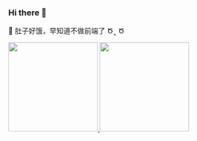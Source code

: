 ### Hi there 👋

🤔 肚子好饿，早知道不做前端了 Ծ‸ Ծ 


<a href="https://github.com/mirai027">
  <img height="180rem" src="https://github-readme-stats.vercel.app/api/top-langs/?username=mirai027&layout=compact"/>
  <img height="180rem" src="https://bad-apple-github-readme.vercel.app/api?show_bg=1&username=mirai027&layout=compact"/>
</a>

<!--
**mirai027/mirai027** is a ✨ _special_ ✨ repository because its `README.md` (this file) appears on your GitHub profile.

Here are some ideas to get you started:

- 🔭 I’m currently working on ...
- 🌱 I’m currently learning ...
- 👯 I’m looking to collaborate on ...
- 🤔 I’m looking for help with ...
- 💬 Ask me about ...
- 📫 How to reach me: ...
- 😄 Pronouns: ...
- ⚡ Fun fact: ...
-->
